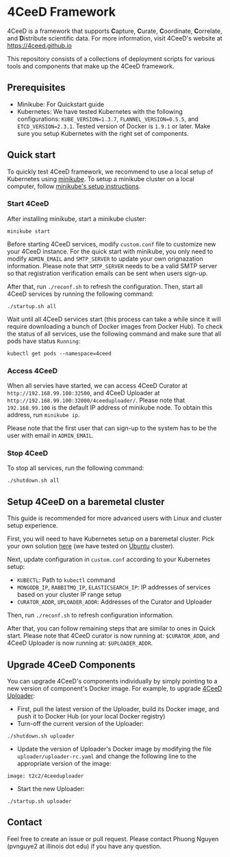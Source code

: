4CeeD Framework
====

4CeeD is a framework that supports **C**apture, **C**urate, **C**oordinate, **C**orrelate, and **D**istribute scientific data. For more information, visit 4CeeD's website at https://4ceed.github.io 

This repository consists of a collections of deployment scripts for various tools and components that make up the 4CeeD framework.

## Prerequisites
- Minikube: For Quickstart guide
- Kubernetes: We have tested Kubernetes with the following configurations: `KUBE_VERSION=1.3.7`, `FLANNEL_VERSION=0.5.5`, and `ETCD_VERSION=2.3.1`. Tested version of Docker is `1.9.1` or later. Make sure you setup Kubernetes with the right set of components. 

## Quick start
To quickly test 4CeeD framework, we recommend to use a local setup of Kubernetes using [minikube](https://github.com/kubernetes/minikube). To setup a minikube cluster on a local computer, follow [minikube's setup instructions](http://kubernetes.io/docs/getting-started-guides/minikube/).

### Start 4CeeD
After installing minikube, start a minikube cluster:

```
minikube start
```

Before starting 4CeeD services, modify `custom.conf` file to customize new your 4CeeD instance. For the quick start with minikube, you only need to modify `ADMIN_EMAIL` and `SMTP_SERVER` to update your own orignazation information. Please note that `SMTP_SERVER` needs to be a valid SMTP server so that registration verification emails can be sent when users sign-up.

After that, run `./reconf.sh` to refresh the configuration. Then, start all 4CeeD services by running the following command:
```
./startup.sh all
```

Wait until all 4CeeD services start (this process can take a while since it will require downloading a bunch of Docker images from Docker Hub). To check the status of all services, use the following command and make sure that all pods have status `Running`:

```
kubectl get pods --namespace=4ceed
```

### Access 4CeeD
When all servies have started, we can access 4CeeD Curator at `http://192.168.99.100:32500`, and 4CeeD Uploader at `http://192.168.99.100:32000/4ceeduploader/`. Please note that `192.168.99.100` is the default IP address of minikube node. To obtain this address, run `minikube ip`.

Please note that the first user that can sign-up to the system has to be the user with email in `ADMIN_EMAIL`.

### Stop 4CeeD
To stop all services, run the following command:
```
./shutdown.sh all
```

## Setup 4CeeD on a baremetal cluster

This guide is recommended for more advanced users with Linux and cluster setup experience.

First, you will need to have Kubernetes setup on a baremetal cluster. Pick your own solution [here](http://kubernetes.io/docs/getting-started-guides/#bare-metal) (we have tested on [Ubuntu](http://kubernetes.io/docs/getting-started-guides/ubuntu/) cluster). 

Next, update configuration in `custom.conf` according to your Kubernetes setup:

* `KUBECTL`: Path to `kubectl` command
* `MONGODB_IP`, `RABBITMQ_IP`, `ELASTICSEARCH_IP`: IP addresses of services based on your cluster IP range setup
* `CURATOR_ADDR`, `UPLOADER_ADDR`: Addresses of the Curator and Uploader 

Then, run `./reconf.sh` to refresh configuration information.

After that, you can follow remaining steps that are similar to ones in Quick start. Please note that 4CeeD curator is now running at: `$CURATOR_ADDR`, and 4CeeD Uploader is now running at: `$UPLOADER_ADDR`.

## Upgrade 4CeeD Components

You can upgrade 4CeeD's components individually by simply pointing to a new version of component's Docker image. For example, to upgrade [4CeeD Uploader](https://github.com/4ceed/4ceeduploader):

- First, pull the latest version of the Uploader,  build its Docker image, and push it to Docker Hub (or your local Docker registry)
- Turn-off the current version of the Uploader:
```
./shutdown.sh uploader
```
- Update the version of Uploader's Docker image by modifying the file `uploader/uploader-rc.yaml` and change the following line to the appropriate version of the image:
```
image: t2c2/4ceeduploader
```
- Start the new Uploader:
```
./startup.sh uploader
```

## Contact

Feel free to create an issue or pull request. Please contact Phuong Nguyen (pvnguye2 at illinois dot edu) if you have any question.
